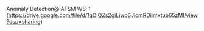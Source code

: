 Anomaly Detection@IAFSM WS-1 
(https://drive.google.com/file/d/1qOjQZs2giLjwo6JlcmRDiimxtub65zMl/view?usp=sharing)
